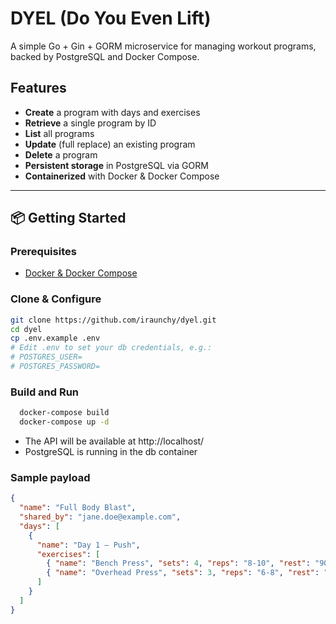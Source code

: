 # DYEL (Do You Even Lift)

A simple Go + Gin + GORM microservice for managing workout programs, backed by PostgreSQL and Docker Compose.

## Features

- **Create** a program with days and exercises
- **Retrieve** a single program by ID
- **List** all programs
- **Update** (full replace) an existing program
- **Delete** a program
- **Persistent storage** in PostgreSQL via GORM
- **Containerized** with Docker & Docker Compose

---

## 📦 Getting Started

### Prerequisites

- [Docker & Docker Compose](https://docs.docker.com/compose/install/)

### Clone & Configure

```bash
git clone https://github.com/iraunchy/dyel.git
cd dyel
cp .env.example .env
# Edit .env to set your db credentials, e.g.:
# POSTGRES_USER=
# POSTGRES_PASSWORD=
```

### Build and Run

```bash
  docker-compose build
  docker-compose up -d
```
* The API will be available at http://localhost/
* PostgreSQL is running in the db container

### Sample payload

```json
{
  "name": "Full Body Blast",
  "shared_by": "jane.doe@example.com",
  "days": [
    {
      "name": "Day 1 – Push",
      "exercises": [
        { "name": "Bench Press", "sets": 4, "reps": "8-10", "rest": "90s" },
        { "name": "Overhead Press", "sets": 3, "reps": "6-8", "rest": "90s" }
      ]
    }
  ]
}
```